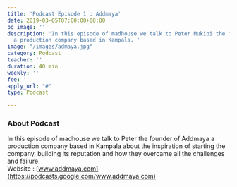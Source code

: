 ```yaml
---
title: 'Podcast Episode 1 : Addmaya'
date: 2019-03-05T07:00:00+00:00
bg_image: ''
description: 'In this episode of madhouse we talk to Peter Mukibi the founder of Addmaya
  a production company based in Kampala. '
image: "/images/admaya.jpg"
category: Podcast
teacher: ''
duration: 40 min
weekly: ''
fee: ''
apply_url: "#"
type: Podcast

---
```

### About Podcast

In this episode of madhouse we talk to Peter the founder of Addmaya a production company based in Kampala about the inspiration of starting the company, building its reputation and how they overcame all the challenges and failure.  
Website : [www.addmaya.com](https://podcasts.google.com/www.addmaya.com)